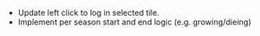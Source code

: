- Update left click to log in selected tile.
- Implement per season start and end logic (e.g. growing/dieing)
